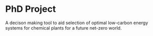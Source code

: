 # PhD Project

A decison making tool to aid selection of optimal low-carbon energy systems for chemical plants for a future net-zero world.
